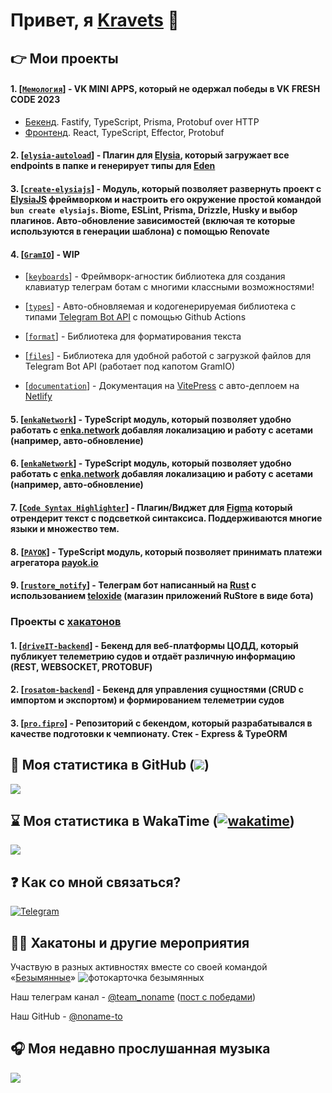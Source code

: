 # Привет, я [Kravets](https://github.com/kravetsone/) 👋

## 👉 Мои проекты

#### 1. [[`Мемология`](https://vk.com/app51712852)] - VK MINI APPS, который не одержал победы в VK FRESH CODE 2023

-   [Бекенд](https://github.com/kravetsone/memology-backend). Fastify, TypeScript, Prisma, Protobuf over HTTP
-   [Фронтенд](https://github.com/localhostov2/memology). React, TypeScript, Effector, Protobuf

#### 2. [[`elysia-autoload`](https://github.com/kravetsone/elysia-autoload)] - Плагин для [Elysia](https://elysiajs.com), который загружает все endpoints в папке и генерирует типы для [Eden](https://elysiajs.com/eden/overview.html)

#### 3. [[`create-elysiajs`](https://github.com/kravetsone/create-elysiajs)] - Модуль, который позволяет развернуть проект с [ElysiaJS](https://elysiajs.com) фреймворком и настроить его окружение простой командой `bun create elysiajs`. Biome, ESLint, Prisma, Drizzle, Husky и выбор плагинов. Авто-обновление зависимостей (включая те которые используются в генерации шаблона) с помощью Renovate

#### 4. [[`GramIO`](https://github.com/gramiojs)] - WIP

-   [[`keyboards`](https://github.com/gramiojs/keyboards)] - Фреймворк-агностик библиотека для создания клавиатур телеграм ботам с многими классными возможностями!

-   [[`types`](https://github.com/gramiojs/types)] - Авто-обновляемая и кодогенерируемая библиотека с типами [Telegram Bot API](https://core.telegram.org/bots/api) с помощью Github Actions

-   [[`format`](https://github.com/gramiojs/format)] - Библиотека для форматирования текста

-   [[`files`](https://github.com/gramiojs/files)] - Библиотека для удобной работой с загрузкой файлов для Telegram Bot API (работает под капотом GramIO)

-   [[`documentation`](https://gramio.netlify.app/)] - Документация на [VitePress](https://vitepress.dev/) с авто-деплоем на [Netlify](https://www.netlify.com/)

#### 5. [[`enkaNetwork`](https://github.com/kravetsone/enkaNetwork)] - TypeScript модуль, который позволяет удобно работать с [enka.network](https://enka.network/) добавляя локализацию и работу с асетами (например, авто-обновление)

#### 6. [[`enkaNetwork`](https://github.com/kravetsone/enkaNetwork)] - TypeScript модуль, который позволяет удобно работать с [enka.network](https://enka.network/) добавляя локализацию и работу с асетами (например, авто-обновление)

#### 7. [[`Code Syntax Highlighter`](https://github.com/kravetsone/Code-Syntax-Highlighter)] - Плагин/Виджет для [Figma](https://www.figma.com/) который отрендерит текст с подсветкой синтаксиса. Поддерживаются многие языки и множество тем.

#### 8. [[`PAYOK`](https://github.com/kravetsone/payok)] - TypeScript модуль, который позволяет принимать платежи агрегатора [payok.io](https://payok.io/)

#### 9. [[`rustore_notify`](https://github.com/kravetsone/rustore_notify)] - Телеграм бот написанный на [Rust](https://www.rust-lang.org/) с использованием [teloxide](https://github.com/teloxide/teloxide) (магазин приложений **RuSt**ore в виде бота)

### Проекты с [хакатонов](#-хакатоны-и-другие-мероприятия)

#### 1. [[`driveIT-backend`](https://github.com/kravetsone/driveIT-backend)] - Бекенд для веб-платформы ЦОДД, который публикует телеметрию судов и отдаёт различную информацию (REST, WEBSOCKET, PROTOBUF)

#### 2. [[`rosatom-backend`](https://github.com/kravetsone/rosatom-backend)] - Бекенд для управления сущностями (CRUD с импортом и экспортом) и формированием телеметрии судов

#### 3. [[`pro.fipro`](https://github.com/kravetsone/pro.firpo)] - Репозиторий с бекендом, который разрабатывался в качестве подготовки к чемпионату. Стек - Express & TypeORM

## 📖 Моя статистика в GitHub (![](https://komarev.com/ghpvc/?username=kravetsine&color=a960ff))

[![](https://github-readme-stats.vercel.app/api?username=kravetsone&theme=jolly&show_icons=true&hide_title=true&count_private=true&locale=ru)](https://github.com/kravetsone/)

## ⌛ Моя статистика в WakaTime ([![wakatime](https://wakatime.com/badge/user/2e9f39d3-4b8e-42c3-a3c5-4b4b8adfbff2.svg)](https://wakatime.com/@2e9f39d3-4b8e-42c3-a3c5-4b4b8adfbff2))

[![](https://github-readme-stats.vercel.app/api/wakatime?username=kravets&theme=jolly&hide_title=true)](https://wakatime.com/@2e9f39d3-4b8e-42c3-a3c5-4b4b8adfbff2)

## ❓ Как со мной связаться?

[![Telegram](https://img.shields.io/badge/Telegram-2CA5E0?style=for-the-badge&logo=telegram&logoColor=white)](https://t.me/noname2544)

## 🧑‍💻 Хакатоны и другие мероприятия

Участвую в разных активностях вместе со своей командой «[Безымянные](https://t.me/team_noname)»
![фотокарточка безымянных](https://github.com/kravetsone/kravetsone/assets/57632712/5d94c8f2-bbc2-4d50-b027-437192ab1153)

Наш телеграм канал - [@team_noname](https://t.me/team_noname) ([пост с победами](https://t.me/team_noname/137))

Наш GitHub - [@noname-to](https://github.com/noname-to/)

## 🎧 Моя недавно прослушанная музыка

[![](https://spotify-recently-played-readme.vercel.app/api?user=jdex6213e4kct1lmdg1f7t6qq&unique=1)](https://open.spotify.com/user/jdex6213e4kct1lmdg1f7t6qq?si=42a42941db0d4afc)
